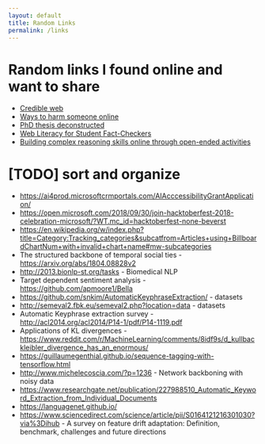 ```yaml
---
layout: default
title: Random Links
permalink: /links
---
```



# Random links I found online and want to share

* [Credible web](https://credweb.org/signals-20181021/#h.94xsck7qz3ho)
* [Ways to harm someone online](https://docs.google.com/document/d/1ZQDWwh3J6c_RAVlIAPAKI6eRB4HI7HlrBwAJrP8btkQ/edit)
* [PhD thesis deconstructed](http://hci.stanford.edu/~cagatay/StuCard-WinPrizesGloryPhD.pdf)
* [Web Literacy for Student Fact-Checkers](https://webliteracy.pressbooks.com/)
* [Building complex reasoning skills online through open-ended activities](https://early.khanacademy.org/open-ended/)


# [TODO] sort and organize
* https://ai4prod.microsoftcrmportals.com/AIAcccessibilityGrantApplication/
* https://open.microsoft.com/2018/09/30/join-hacktoberfest-2018-celebration-microsoft/?WT.mc_id=hacktoberfest-none-beverst
* https://en.wikipedia.org/w/index.php?title=Category:Tracking_categories&subcatfrom=Articles+using+BillboardChartNum+with+invalid+chart+name#mw-subcategories
* The structured backbone of temporal social ties - https://arxiv.org/abs/1804.08828v2
* http://2013.bionlp-st.org/tasks - Biomedical NLP
* Target dependent sentiment analysis - https://github.com/apmoore1/Bella
* https://github.com/snkim/AutomaticKeyphraseExtraction/ - datasets
* http://semeval2.fbk.eu/semeval2.php?location=data - datasets
* Automatic Keyphrase extraction survey - http://acl2014.org/acl2014/P14-1/pdf/P14-1119.pdf
* Applications of KL divergences - https://www.reddit.com/r/MachineLearning/comments/8idf9s/d_kullbackleibler_divergence_has_an_enormous/
* https://guillaumegenthial.github.io/sequence-tagging-with-tensorflow.html
* http://www.michelecoscia.com/?p=1236 - Network backboning with noisy data
* https://www.researchgate.net/publication/227988510_Automatic_Keyword_Extraction_from_Individual_Documents
* https://languagenet.github.io/ 
* https://www.sciencedirect.com/science/article/pii/S0164121216301030?via%3Dihub - A survey on feature drift adaptation: Definition, benchmark, challenges and future directions
